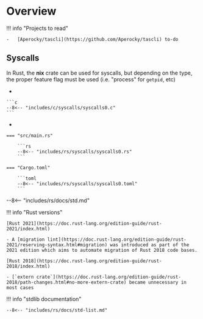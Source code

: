 # Overview

!!! info "Projects to read"

    -   [Aperocky/tascli](https://github.com/Aperocky/tascli) to-do

## Syscalls

In Rust, the **nix** crate can be used for syscalls, but depending on the type, the proper feature flag must be used (i.e. "process" for `getpid`, etc)

<div class="grid cards" markdown>

-   

    ```c
    --8<-- "includes/c/syscalls/syscalls0.c"
    ```

-   

    === "src/main.rs"

        ```rs
        --8<-- "includes/rs/syscalls/syscalls0.rs"
        ```

    === "Cargo.toml"

        ```toml
        --8<-- "includes/rs/syscalls/syscalls0.toml"
        ```

</div>



--8<-- "includes/rs/docs/std.md"

<div class="grid cards" markdown>

!!! info "Rust versions"

    [Rust 2021](https://doc.rust-lang.org/edition-guide/rust-2021/index.html)

    - A [migration lint](https://doc.rust-lang.org/edition-guide/rust-2021/reserving-syntax.html#migration) was introduced as part of the 2021 edition which aims to automate migration of Rust 2018 code bases.

    [Rust 2018](https://doc.rust-lang.org/edition-guide/rust-2018/index.html)

    - [`extern crate`](https://doc.rust-lang.org/edition-guide/rust-2018/path-changes.html#no-more-extern-crate) became unnecessary in most cases

!!! info "stdlib documentation"

    --8<-- "includes/rs/docs/std-list.md"

</div>

<!-- 

Learning Rust has been exceptionally challenging for me, at least partly because the examples given
by teachers and books are very difficult. It seems that most people who take an interest in Rust 
already have familiarity with computer science topics that seem bizarre to me.

This is especially apparent in the Smart Pointers chapter of Klabnik (Chapter 15) where the section
on Rc<T> uses a scenario that assumes familiarity with "cons lists" from the Lisp programming lang-
uage. This is another unfortunate case of too many "dependencies" in the teaching material for a
technical topic. Klabnik also doesn't touch on Cells specifically but launches into RefCell<T>s and
uses the same cons list scenario he began in the beginning of the chapter. Unfortunately this is of 
very little use to anyone who is not familiar with that topic.

The Starships scenario provides a great case study on interior mutability. An immutable Starship
can be made partially mutable by changing a field to a Cell<T> type. This allows the crew complement
to be updated, which is a very intuitive and easy to understand application.


Cursive makes for an interesting use-case in learning closure semantics. This is especially true
when it comes to how some widgets do not implement the Nameable trait. This forces any retrieval
of the selection a user made to take place in a closure. Not only that, the `move` keyword must
be used because it must necessarily capture the environment of the current scope.

- Lifetime parameters and implementing std Traits was key in extending the Cursive Starships application.


Interactively discussing code may be best done using by pasting code into the styling generator here:
https://romannurik.github.io/SlidesCodeHighlighter/

Then pasting the output into Google Slides.


> Rust's distinguishing feature as a programming language is its ability to prevent invalid data access at compile time.
> 
> &mdash;Tim McNamara

Rust offers **zero-cost abstractions**, where using the abstraction imposes no additional runtime overhead.
-->

